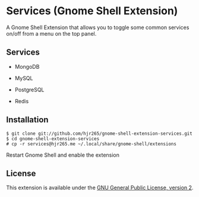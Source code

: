# Services (Gnome Shell Extension)

A Gnome Shell Extension that allows you to toggle some common services on/off from a menu on the top panel.

## Services

- MongoDB

- MySQL

- PostgreSQL

- Redis

## Installation

    $ git clone git://github.com/hjr265/gnome-shell-extension-services.git
    $ cd gnome-shell-extension-services
    # cp -r services@hjr265.me ~/.local/share/gnome-shell/extensions

Restart Gnome Shell and enable the extension

## License

This extension is available under the [GNU General Public License, version 2](http://www.gnu.org/licenses/gpl-2.0.html).